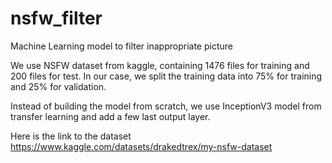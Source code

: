 # nsfw_filter
Machine Learning model to filter inappropriate picture

We use NSFW dataset from kaggle, containing 1476 files for training and 200 files for test.
In our case, we split the training data into 75% for training and 25% for validation.

Instead of building the model from scratch, we use InceptionV3 model from transfer learning
and add a few last output layer.

Here is the link to the dataset
https://www.kaggle.com/datasets/drakedtrex/my-nsfw-dataset
